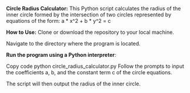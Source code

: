 **Circle Radius Calculator:**
This Python script calculates the radius of the inner circle formed by the intersection of two circles represented by equations of the form:
a * x^2 + b * y^2 = c



**How to Use:**
Clone or download the repository to your local machine.

Navigate to the directory where the program is located.

**Run the program using a Python interpreter**:

Copy code
python circle_radius_calculator.py
Follow the prompts to input the coefficients a, b, and the constant term c of the circle equations.

The script will then output the radius of the inner circle.



